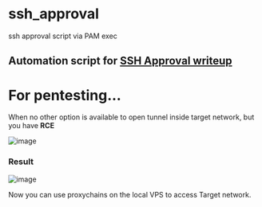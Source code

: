 # ssh_approval
ssh approval script via PAM exec


## Automation script for [SSH Approval writeup](https://gist.github.com/jackkongjr/5d86317c5125b2597df3671b3d525a4c)


# For pentesting...

When no other option is available to open tunnel inside target network, but you have **RCE**

 
![image](https://github.com/user-attachments/assets/3b5c873e-1fe5-4bbd-a87c-2de8d77b10d2)


### Result



![image](https://github.com/user-attachments/assets/6cdfaac5-ffa7-47a9-a32a-3b16a92f362e)

 
Now you can use proxychains on the local VPS to access Target network.

